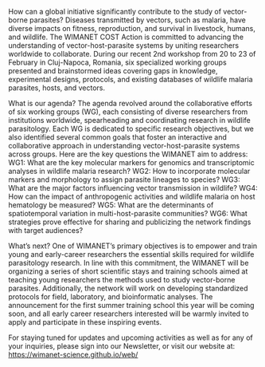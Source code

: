 

How can a global initiative significantly contribute to the study of vector-borne parasites? Diseases transmitted by vectors, such as malaria, have diverse impacts on fitness, reproduction, and survival in livestock, humans, and wildlife. The WIMANET COST Action is committed to advancing the understanding of vector-host-parasite systems by uniting researchers worldwide to collaborate. During our recent 2nd workshop from 20 to 23 of February in Cluj-Napoca, Romania, six specialized working groups presented and brainstormed ideas covering gaps in knowledge, experimental designs, protocols, and existing databases of wildlife malaria parasites, hosts, and vectors. 

What is our agenda?
The agenda revolved around the collaborative efforts of six working groups (WG), each consisting of diverse researchers from institutions worldwide, spearheading and coordinating research in wildlife parasitology. Each WG is dedicated to specific research objectives, but we also identified several common goals that foster an interactive and collaborative approach in understanding vector-host-parasite systems across groups. Here are the key questions the WIMANET aim to address:
WG1: What are the key molecular markers for genomics and transcriptomic analyses in wildlife malaria research?
WG2: How to incorporate molecular markers and morphology to assign parasite lineages to species?
WG3: What are the major factors influencing vector transmission in wildlife?
WG4: How can the impact of anthropogenic activities and wildlife malaria on host hematology be measured?
WG5: What are the determinants of spatiotemporal variation in multi-host-parasite communities?
WG6: What strategies prove effective for sharing and publicizing the network findings with target audiences?

What’s next?
One of WIMANET’s primary objectives is to empower and train young and early-career researchers the essential skills required for wildlife parasitology research. In line with this commitment, the WIMANET will be organizing a series of short scientific stays and training schools aimed at teaching young researchers the methods used to study vector-borne parasites. Additionally, the network will work on developing standardized protocols for field, laboratory, and bioinformatic analyses. The announcement for the first summer training school this year will be coming soon, and all early career researchers interested will be warmly invited to apply and participate in these inspiring events.

For staying tuned for updates and upcoming activities  as well as for any of your inquiries, please sign into our Newsletter, or visit our website at: https://wimanet-science.github.io/web/

